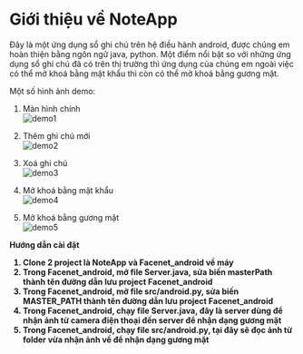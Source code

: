 # Giới thiệu về NoteApp
Đây là một ứng dụng sổ ghi chú trên hệ điều hành android, được chúng em hoàn thiện bằng ngôn ngữ java, python.
Một điểm nổi bật so với những ứng dụng sổ ghi chú đã có trên thị trường thì ứng dụng của chúng em ngoài việc có thể mở khoá bằng mật khẩu thì còn có thể mở khoá bằng gương mặt.

Một số hình ảnh demo:

1. Màn hình chính<br />
![demo1](https://user-images.githubusercontent.com/57005560/118626823-6425c700-b7f5-11eb-8ac5-8038c35f37a9.PNG)






2. Thêm ghi chú mới<br />
![demo2](https://user-images.githubusercontent.com/57005560/118627699-24131400-b7f6-11eb-81c4-da9f7a5e8785.PNG)






3. Xoá ghi chú<br />
![demo3](https://user-images.githubusercontent.com/57005560/118627841-40af4c00-b7f6-11eb-96e4-a58aae96806b.PNG)






4. Mở khoá bằng mật khẩu<br />
![demo4](https://scontent-hkg4-1.xx.fbcdn.net/v/t1.15752-9/201349062_829360584684816_3120177940044159575_n.png?_nc_cat=101&ccb=1-3&_nc_sid=ae9488&_nc_ohc=jkh6QqUHSC4AX81U1Mr&_nc_ht=scontent-hkg4-1.xx&oh=1e3ede8002d2792501c381b8f8797658&oe=60D4A4B9)





5. Mở khoá bằng gương mặt<br />
![demo5](https://scontent-hkg4-1.xx.fbcdn.net/v/t1.15752-9/201173764_199118592101986_1144722416540302003_n.png?_nc_cat=101&ccb=1-3&_nc_sid=ae9488&_nc_ohc=uUiQKz31dmwAX9AhXmM&tn=argkVnDAia8JK_2p&_nc_ht=scontent-hkg4-1.xx&oh=256e95b4efa2c75f80160117c7dca7df&oe=60D515A5)






<b> Hướng dẫn cài đặt <b>
1) Clone 2 project là NoteApp và Facenet_android về máy
2) Trong Facenet_android, mở file Server.java, sửa biến masterPath thành tên đường dẫn lưu project Facenet_android
3) Trong Facenet_android, mở file src/android.py, sửa biến MASTER_PATH thành tên đường dẫn lưu project Facenet_android
4) Trong Facenet_android, chạy file Server.java, đây là server dùng để nhận ảnh từ camera điện thoại đến server để nhận dạng gương mặt
5) Trong Facenet_android, chạy file src/android.py, tại đây sẽ đọc ảnh từ folder vừa nhận ảnh về để nhận dạng gương mặt